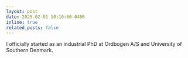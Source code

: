 ```yaml
---
layout: post
date: 2025-02-01 10:10:00-0400
inline: true
related_posts: false
---
```


I officially started as an industrial PhD at Ordbogen A/S and University of Southern Denmark. 